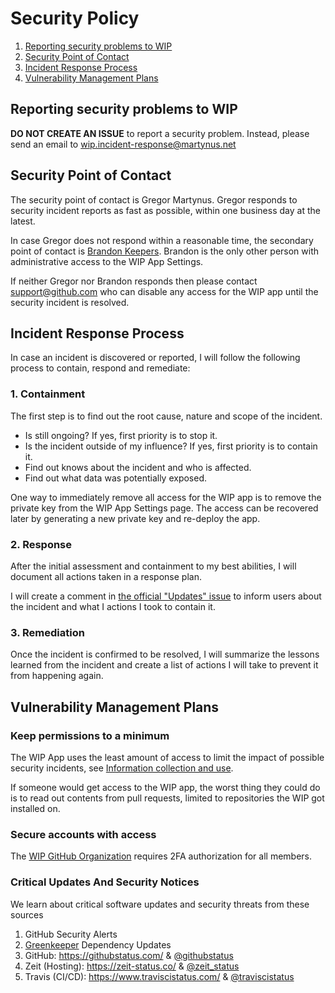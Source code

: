 # Security Policy

1. [Reporting security problems to WIP](#reporting)
2. [Security Point of Contact](#contact)
3. [Incident Response Process](#process)
4. [Vulnerability Management Plans](#vulnerability-management)

<a name="reporting"></a>
## Reporting security problems to WIP

**DO NOT CREATE AN ISSUE** to report a security problem. Instead, please
send an email to wip.incident-response@martynus.net

<a name="contact"></a>
## Security Point of Contact

The security point of contact is Gregor Martynus. Gregor responds to security
incident reports as fast as possible, within one business day at the latest.

In case Gregor does not respond within a reasonable time, the secondary point
of contact is [Brandon Keepers](https://github.com/bkeepers). Brandon is the
only other person with administrative access to the WIP App Settings.

If neither Gregor nor Brandon responds then please contact support@github.com
who can disable any access for the WIP app until the security incident is resolved.

<a name="process"></a>
## Incident Response Process

In case an incident is discovered or reported, I will follow the following
process to contain, respond and remediate:

### 1. Containment

The first step is to find out the root cause, nature and scope of the incident.

- Is still ongoing? If yes, first priority is to stop it.
- Is the incident outside of my influence? If yes, first priority is to contain it.
- Find out knows about the incident and who is affected.
- Find out what data was potentially exposed.

One way to immediately remove all access for the WIP app is to remove the
private key from the WIP App Settings page. The access can be recovered later
by generating a new private key and re-deploy the app.

### 2. Response

After the initial assessment and containment to my best abilities, I will
document all actions taken in a response plan.

I will create a comment in [the official "Updates" issue](https://github.com/wip/app/issues/89) to inform users about
the incident and what I actions I took to contain it.

### 3. Remediation

Once the incident is confirmed to be resolved, I will summarize the lessons
learned from the incident and create a list of actions I will take to prevent
it from happening again.

<a name="vulnerability-management"></a>
## Vulnerability Management Plans

### Keep permissions to a minimum

The WIP App uses the least amount of access to limit the impact of possible
security incidents, see [Information collection and use](PRIVACY.md#information-collection-and-use).

If someone would get access to the WIP app, the worst thing they could do is to
read out contents from pull requests, limited to repositories the WIP got
installed on.

### Secure accounts with access

The [WIP GitHub Organization](https://github.com/wip) requires 2FA authorization
for all members.

### Critical Updates And Security Notices

We learn about critical software updates and security threats from these sources

1. GitHub Security Alerts
2. [Greenkeeper](https://greenkeeper.io/) Dependency Updates
3. GitHub: https://githubstatus.com/ & [@githubstatus](https://twitter.com/githubstatus)
4. Zeit (Hosting): https://zeit-status.co/ & [@zeit_status](https://twitter.com/zeit_status)
5. Travis (CI/CD): https://www.traviscistatus.com/ & [@traviscistatus](https://twitter.com/traviscistatus)
